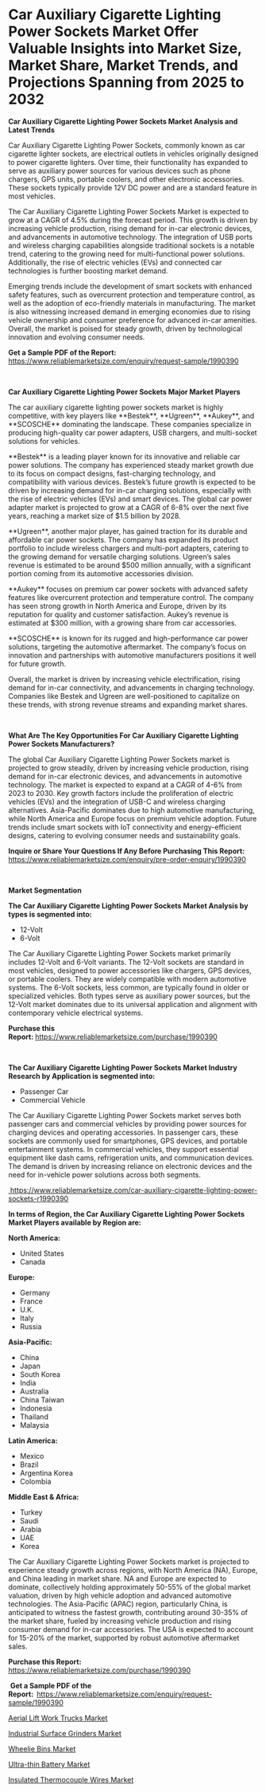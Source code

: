 <p><h1>Car Auxiliary Cigarette Lighting Power Sockets Market Offer Valuable Insights into Market Size, Market Share, Market Trends, and Projections Spanning from 2025 to 2032</h1></p><p><strong>Car Auxiliary Cigarette Lighting Power Sockets Market Analysis and Latest Trends</strong></p>
<p><p>Car Auxiliary Cigarette Lighting Power Sockets, commonly known as car cigarette lighter sockets, are electrical outlets in vehicles originally designed to power cigarette lighters. Over time, their functionality has expanded to serve as auxiliary power sources for various devices such as phone chargers, GPS units, portable coolers, and other electronic accessories. These sockets typically provide 12V DC power and are a standard feature in most vehicles.</p><p>The Car Auxiliary Cigarette Lighting Power Sockets Market is expected to grow at a CAGR of 4.5% during the forecast period. This growth is driven by increasing vehicle production, rising demand for in-car electronic devices, and advancements in automotive technology. The integration of USB ports and wireless charging capabilities alongside traditional sockets is a notable trend, catering to the growing need for multi-functional power solutions. Additionally, the rise of electric vehicles (EVs) and connected car technologies is further boosting market demand.</p><p>Emerging trends include the development of smart sockets with enhanced safety features, such as overcurrent protection and temperature control, as well as the adoption of eco-friendly materials in manufacturing. The market is also witnessing increased demand in emerging economies due to rising vehicle ownership and consumer preference for advanced in-car amenities. Overall, the market is poised for steady growth, driven by technological innovation and evolving consumer needs.</p></p>
<p><strong>Get a Sample PDF of the Report:&nbsp;</strong> <a href="https://www.reliablemarketsize.com/enquiry/request-sample/1990390?utm_campaign=1897&utm_medium=2&utm_source=Github&utm_content=ia&utm_term=24012025&utm_id=car-auxiliary-cigarette-lighting-power-sockets">https://www.reliablemarketsize.com/enquiry/request-sample/1990390</a></p>
<p>&nbsp;</p>
<p><strong>Car Auxiliary Cigarette Lighting Power Sockets Major Market Players</strong></p>
<p><p>The car auxiliary cigarette lighting power sockets market is highly competitive, with key players like **Bestek**, **Ugreen**, **Aukey**, and **SCOSCHE** dominating the landscape. These companies specialize in producing high-quality car power adapters, USB chargers, and multi-socket solutions for vehicles. </p><p>**Bestek** is a leading player known for its innovative and reliable car power solutions. The company has experienced steady market growth due to its focus on compact designs, fast-charging technology, and compatibility with various devices. Bestek’s future growth is expected to be driven by increasing demand for in-car charging solutions, especially with the rise of electric vehicles (EVs) and smart devices. The global car power adapter market is projected to grow at a CAGR of 6-8% over the next five years, reaching a market size of $1.5 billion by 2028.</p><p>**Ugreen**, another major player, has gained traction for its durable and affordable car power sockets. The company has expanded its product portfolio to include wireless chargers and multi-port adapters, catering to the growing demand for versatile charging solutions. Ugreen’s sales revenue is estimated to be around $500 million annually, with a significant portion coming from its automotive accessories division.</p><p>**Aukey** focuses on premium car power sockets with advanced safety features like overcurrent protection and temperature control. The company has seen strong growth in North America and Europe, driven by its reputation for quality and customer satisfaction. Aukey’s revenue is estimated at $300 million, with a growing share from car accessories.</p><p>**SCOSCHE** is known for its rugged and high-performance car power solutions, targeting the automotive aftermarket. The company’s focus on innovation and partnerships with automotive manufacturers positions it well for future growth.</p><p>Overall, the market is driven by increasing vehicle electrification, rising demand for in-car connectivity, and advancements in charging technology. Companies like Bestek and Ugreen are well-positioned to capitalize on these trends, with strong revenue streams and expanding market shares.</p></p>
<p>&nbsp;</p>
<p><strong>What Are The Key Opportunities For Car Auxiliary Cigarette Lighting Power Sockets Manufacturers?</strong></p>
<p><p>The global Car Auxiliary Cigarette Lighting Power Sockets market is projected to grow steadily, driven by increasing vehicle production, rising demand for in-car electronic devices, and advancements in automotive technology. The market is expected to expand at a CAGR of 4-6% from 2023 to 2030. Key growth factors include the proliferation of electric vehicles (EVs) and the integration of USB-C and wireless charging alternatives. Asia-Pacific dominates due to high automotive manufacturing, while North America and Europe focus on premium vehicle adoption. Future trends include smart sockets with IoT connectivity and energy-efficient designs, catering to evolving consumer needs and sustainability goals.</p></p>
<p><strong>Inquire or Share Your Questions If Any Before Purchasing This Report:</strong> <a href="https://www.reliablemarketsize.com/enquiry/pre-order-enquiry/1990390?utm_campaign=1897&utm_medium=2&utm_source=Github&utm_content=ia&utm_term=24012025&utm_id=car-auxiliary-cigarette-lighting-power-sockets">https://www.reliablemarketsize.com/enquiry/pre-order-enquiry/1990390</a></p>
<p>&nbsp;</p>
<p><strong>Market Segmentation</strong></p>
<p><strong>The Car Auxiliary Cigarette Lighting Power Sockets Market Analysis by types is segmented into:</strong></p>
<p><ul><li>12-Volt</li><li>6-Volt</li></ul></p>
<p><p>The Car Auxiliary Cigarette Lighting Power Sockets market primarily includes 12-Volt and 6-Volt variants. The 12-Volt sockets are standard in most vehicles, designed to power accessories like chargers, GPS devices, or portable coolers. They are widely compatible with modern automotive systems. The 6-Volt sockets, less common, are typically found in older or specialized vehicles. Both types serve as auxiliary power sources, but the 12-Volt market dominates due to its universal application and alignment with contemporary vehicle electrical systems.</p></p>
<p><strong>Purchase this Report:&nbsp;</strong><a href="https://www.reliablemarketsize.com/purchase/1990390?utm_campaign=1897&utm_medium=2&utm_source=Github&utm_content=ia&utm_term=24012025&utm_id=car-auxiliary-cigarette-lighting-power-sockets">https://www.reliablemarketsize.com/purchase/1990390</a></p>
<p>&nbsp;</p>
<p><strong>The Car Auxiliary Cigarette Lighting Power Sockets Market Industry Research by Application is segmented into:</strong></p>
<p><ul><li>Passenger Car</li><li>Commercial Vehicle</li></ul></p>
<p><p>The Car Auxiliary Cigarette Lighting Power Sockets market serves both passenger cars and commercial vehicles by providing power sources for charging devices and operating accessories. In passenger cars, these sockets are commonly used for smartphones, GPS devices, and portable entertainment systems. In commercial vehicles, they support essential equipment like dash cams, refrigeration units, and communication devices. The demand is driven by increasing reliance on electronic devices and the need for in-vehicle power solutions across both segments.</p></p>
<p><a href="https://www.reliablemarketsize.com/car-auxiliary-cigarette-lighting-power-sockets-r1990390?utm_campaign=1897&utm_medium=2&utm_source=Github&utm_content=ia&utm_term=24012025&utm_id=car-auxiliary-cigarette-lighting-power-sockets">&nbsp;https://www.reliablemarketsize.com/car-auxiliary-cigarette-lighting-power-sockets-r1990390</a></p>
<p><strong>In terms of Region, the Car Auxiliary Cigarette Lighting Power Sockets Market Players available by Region are:</strong></p>
<p>
    <p> <strong> North America: </strong>
        <ul>
            <li>United States</li>
            <li>Canada</li>
        </ul>
        </p> 
    <p> <strong> Europe: </strong>
        <ul>
            <li>Germany</li>
            <li>France</li>
            <li>U.K.</li>
            <li>Italy</li>
            <li>Russia</li>
        </ul>
        </p> 
    <p> <strong> Asia-Pacific: </strong>
        <ul>
            <li>China</li>
            <li>Japan</li>
            <li>South Korea</li>
            <li>India</li>
            <li>Australia</li>
            <li>China Taiwan</li>
            <li>Indonesia</li>
            <li>Thailand</li>
            <li>Malaysia</li>
        </ul>
        </p> 
    <p> <strong> Latin America: </strong>
        <ul>
            <li>Mexico</li>
            <li>Brazil</li>
            <li>Argentina Korea</li>
            <li>Colombia</li>
        </ul>
        </p> 
    <p> <strong> Middle East & Africa: </strong>
        <ul>
            <li>Turkey</li>
            <li>Saudi</li>
            <li>Arabia</li>
            <li>UAE</li>
            <li>Korea</li>
        </ul>
    </p>
    </p>
<p><p>The Car Auxiliary Cigarette Lighting Power Sockets market is projected to experience steady growth across regions, with North America (NA), Europe, and China leading in market share. NA and Europe are expected to dominate, collectively holding approximately 50-55% of the global market valuation, driven by high vehicle adoption and advanced automotive technologies. The Asia-Pacific (APAC) region, particularly China, is anticipated to witness the fastest growth, contributing around 30-35% of the market share, fueled by increasing vehicle production and rising consumer demand for in-car accessories. The USA is expected to account for 15-20% of the market, supported by robust automotive aftermarket sales.</p></p>
<p><strong>Purchase this Report: </strong><a href="https://www.reliablemarketsize.com/purchase/1990390?utm_campaign=1897&utm_medium=2&utm_source=Github&utm_content=ia&utm_term=24012025&utm_id=car-auxiliary-cigarette-lighting-power-sockets">https://www.reliablemarketsize.com/purchase/1990390</a></p>
<p>&nbsp;<strong>Get a Sample PDF of the Report:&nbsp;&nbsp;</strong><a href="https://www.reliablemarketsize.com/enquiry/request-sample/1990390?utm_campaign=1897&utm_medium=2&utm_source=Github&utm_content=ia&utm_term=24012025&utm_id=car-auxiliary-cigarette-lighting-power-sockets">https://www.reliablemarketsize.com/enquiry/request-sample/1990390</a></p>
<p><strong></strong></p>
<p><p><a href="https://www.linkedin.com/pulse/aerial-lift-work-trucks-market-forecast-projected-growth-sgrrc?utm_campaign=1897&utm_medium=2&utm_source=Github&utm_content=ia&utm_term=24012025&utm_id=car-auxiliary-cigarette-lighting-power-sockets">Aerial Lift Work Trucks Market</a></p><p><a href="https://www.linkedin.com/pulse/current-size-growth-projection-industrial-surface-j0j8c?utm_campaign=1897&utm_medium=2&utm_source=Github&utm_content=ia&utm_term=24012025&utm_id=car-auxiliary-cigarette-lighting-power-sockets">Industrial Surface Grinders Market</a></p><p><a href="https://www.linkedin.com/pulse/study-forecastingthe-globalwheelie-bins-market-growingat-cc5ve?utm_campaign=1897&utm_medium=2&utm_source=Github&utm_content=ia&utm_term=24012025&utm_id=car-auxiliary-cigarette-lighting-power-sockets">Wheelie Bins Market</a></p><p><a href="https://github.com/ChiragRP21/Market-Research-Report-List-7/blob/main/ultra-thin-battery-market.md?utm_campaign=1897&utm_medium=2&utm_source=Github&utm_content=ia&utm_term=24012025&utm_id=car-auxiliary-cigarette-lighting-power-sockets">Ultra-thin Battery Market</a></p><p><a href="https://www.linkedin.com/pulse/unveiling-future-insulated-thermocouple-wires-market-pksaf?utm_campaign=1897&utm_medium=2&utm_source=Github&utm_content=ia&utm_term=24012025&utm_id=car-auxiliary-cigarette-lighting-power-sockets">Insulated Thermocouple Wires Market</a></p></p>